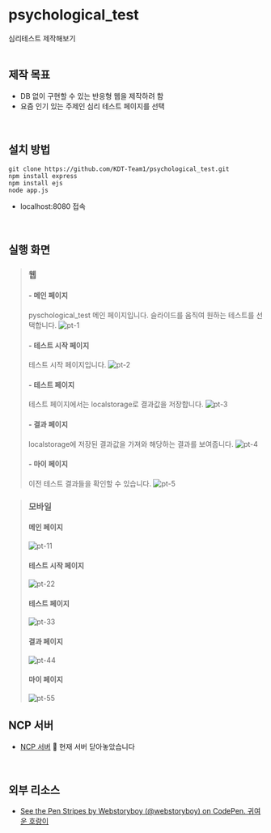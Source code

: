 # psychological_test
심리테스트 제작해보기
<br><br>

## 제작 목표
- DB 없이 구현할 수 있는 반응형 웹을 제작하려 함
- 요즘 인기 있는 주제인 심리 테스트 페이지를 선택
<br>

## 설치 방법
```
git clone https://github.com/KDT-Team1/psychological_test.git
npm install express
npm install ejs
node app.js
```
- localhost:8080 접속
<br>

## 실행 화면
> ### 웹
> #### - 메인 페이지
> pyschological_test 메인 페이지입니다. 슬라이드를 움직여 원하는 테스트를 선택합니다.
> ![pt-1](https://user-images.githubusercontent.com/56117742/198188530-ed6ef449-3ea3-462f-a4a2-7631f679cbfe.PNG)
> #### - 테스트 시작 페이지
> 테스트 시작 페이지입니다.
> ![pt-2](https://user-images.githubusercontent.com/56117742/198188613-cad20196-b42f-4d65-b8ff-6ecdade1a6de.PNG)
> #### - 테스트 페이지
> 테스트 페이지에서는 localstorage로 결과값을 저장합니다.
> ![pt-3](https://user-images.githubusercontent.com/56117742/198188617-936db70d-76ad-4254-9bbf-6794918aca49.PNG)
> #### - 결과 페이지
> localstorage에 저장된 결과값을 가져와 해당하는 결과를 보여줍니다.
> ![pt-4](https://user-images.githubusercontent.com/56117742/198188633-66ce7743-ecc8-454c-b211-251e6b530ca8.PNG)
> #### - 마이 페이지
> 이전 테스트 결과들을 확인할 수 있습니다.
> ![pt-5](https://user-images.githubusercontent.com/56117742/198188565-e5b56b2f-4574-4320-aa21-6d117e35a006.PNG)

> ### 모바일
> #### 메인 페이지
> ![pt-11](https://user-images.githubusercontent.com/56117742/198188571-ba3a6891-282c-4e6e-911f-2d7414d93ca8.PNG)
> #### 테스트 시작 페이지
> ![pt-22](https://user-images.githubusercontent.com/56117742/198188576-223d529b-394b-422b-96a2-9bef98e937b6.PNG)
> #### 테스트 페이지
> ![pt-33](https://user-images.githubusercontent.com/56117742/198188579-91923597-3dbd-4252-a81e-93b989e647c2.PNG)
> #### 결과 페이지
> ![pt-44](https://user-images.githubusercontent.com/56117742/198188582-169c54a7-034a-4043-a136-fe459a64692f.PNG)
> #### 마이 페이지
> ![pt-55](https://user-images.githubusercontent.com/56117742/198188606-5bd36f3c-ba1e-404b-a5a6-edd0253d6337.PNG)
> <br>

## NCP 서버
* [NCP 서버](http://115.85.180.118:8080/)
🚫 현재 서버 닫아놓았습니다
<br>

## 외부 리소스
* [See the Pen Stripes by Webstoryboy (@webstoryboy) on CodePen. 귀여운 호랑이](https://wsss.tistory.com/1825?category=728399)
